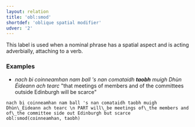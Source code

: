 ```yaml
---
layout: relation
title: 'obl:smod'
shortdef: 'oblique spatial modifier'
udver: '2'
---
```


This label is used when a nominal phrase has a spatial aspect and is acting adverbially, attaching to a verb.  

### Examples

* _nach bi coinneamhan nam ball 's nan comataidh **taobh** muigh Dhùn Éideann ach tearc_ "that meetings of members and of the committees outside Edinburgh will be scarce"

~~~ sdparse
nach bi coinneamhan nam ball 's nan comataidh taobh muigh Dhùn\_Éideann ach tearc \n PART will\_be meetings of\_the members and of\_the committee side out Edinburgh but scarce
obl:smod(coinneamhan, taobh)
~~~ 
<!-- Interlanguage links updated Pá kvě 14 11:09:18 CEST 2021 -->
